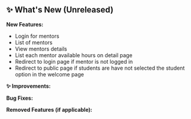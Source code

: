 ## ✨ What's New (Unreleased)

**New Features:**
* Login for mentors
* List of mentors
* View mentors details
* List each mentor available hours on detail page
* Redirect to login page if mentor is not logged in
* Redirect to public page if students are have not selected the student option in the welcome page

**✨ Improvements:**

**Bug Fixes:**

**Removed Features (if applicable):**